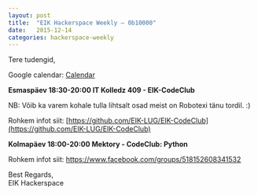 ```yaml
---
layout: post
title:  "EIK Hackerspace Weekly – 0b10000"
date:   2015-12-14
categories: hackerspace-weekly
---
```


Tere tudengid,

Google calendar: [Calendar](https://www.google.com/calendar/embed?src=c28hbeqbtg3ri59eebm6fp3bto%40group.calendar.google.com&ctz=Europe/Tallinn)

**Esmaspäev 18:30-20:00 IT Kolledz 409 - EIK-CodeClub**

NB: Võib ka varem kohale tulla lihtsalt osad meist on Robotexi tänu tordil. :)

Rohkem infot siit: [https://github.com/EIK-LUG/EIK-CodeClub](https://github.com/EIK-LUG/EIK-CodeClub)

**Kolmapäev 18:00-20:00 Mektory - CodeClub: Python**

Rohkem infot siit: [https://www.facebook.com/groups/518152608341532 ](https://www.facebook.com/groups/518152608341532) 

Best Regards,<br>
EIK Hackerspace
